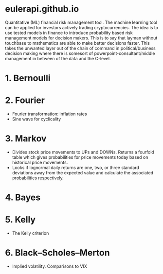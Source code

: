 # eulerapi.github.io

Quantitative (ML) financial risk management tool. The machine learning tool can be applied for investors actively trading cryptocurrencies. The idea is to use tested models in finance to introduce probability based risk management models for decision makers. This is to say that layman without touchbase to mathematics are able to make better decisions faster. This takes the unwanted layer out of the chain of command in political/business decision making where there is somesort of powerpoint-consultant/middle management in between of the data and the C-level. 

# 1. Bernoulli
# 2. Fourier
 - Fourier transformation: inflation rates
 - Sine wave for cyclicality
# 3. Markov
- Divides stock price movements to UPs and DOWNs. Returns a fourfold table which gives probabilities for price movements today based on historical price movements.
- Looks if lognormal daily returns are one, two, or three standard deviations away from the expected value and calculate the associated probabilities respectively.
# 4. Bayes
# 5. Kelly
- The Kelly criterion
# 6. Black–Scholes–Merton
- Implied volatility. Comparisons to VIX
